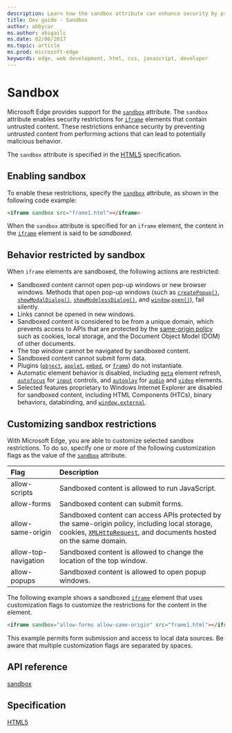 ---description: Learn how the sandbox attribute can enhance security by preventing untrusted content from performing actions that can lead to potentially malicious behavior.
title: Dev guide - Sandbox
author: abbycar
ms.author: abigailc
ms.date: 02/08/2017
ms.topic: article
ms.prod: microsoft-edge
keywords: edge, web development, html, css, javascript, developer
---# SandboxMicrosoft Edge provides support for the [`sandbox`](http://go.microsoft.com/fwlink/p/?LinkID=233101) attribute. The `sandbox` attribute enables security restrictions for [`iframe`](https://msdn.microsoft.com/library/ms535258) elements that contain untrusted content. These restrictions enhance security by preventing untrusted content from performing actions that can lead to potentially malicious behavior.The `sandbox` attribute is specified in the [HTML5](https://www.w3.org/TR/html5/embedded-content-0.html#attr-iframe-sandbox) specification.## Enabling sandboxTo enable these restrictions, specify the [`sandbox`](http://go.microsoft.com/fwlink/p/?LinkID=233101) attribute, as shown in the following code example:```html<iframe sandbox src="frame1.html"></iframe>```When the `sandbox` attribute is specified for an `iframe` element, the content in the [`iframe`](https://msdn.microsoft.com/library/ms535258) element is said to be *sandboxed*.## Behavior restricted by sandboxWhen `iframe` elements are sandboxed, the following actions are restricted:* Sandboxed content cannot open pop-up windows or new browser windows. Methods that open pop-up windows (such as [`createPopup()`](http://go.microsoft.com/fwlink/p/?LinkId=233330), [`showModalDialog()`](http://go.microsoft.com/fwlink/p/?LinkId=233331), [`showModelessDialog()`](https://msdn.microsoft.com/library/ms536761), and [`window`](http://go.microsoft.com/fwlink/p/?LinkID=209636).[`open()`](http://go.microsoft.com/fwlink/p/?LinkId=233333)), fail silently.* Links cannot be opened in new windows.* Sandboxed content is considered to be from a unique domain, which prevents access to APIs that are protected by the [same-origin policy](http://go.microsoft.com/fwlink/p/?LinkID=141677) such as cookies, local storage, and the Document Object Model (DOM) of other documents.* The top window cannot be navigated by sandboxed content.* Sandboxed content cannot submit form data.* Plugins ([`object`](https://msdn.microsoft.com/library/ms535859), [`applet`](https://msdn.microsoft.com/library/ms535183), [`embed`](https://msdn.microsoft.com/library/ms535245), or [`frame`](https://msdn.microsoft.com/library/ms535250)) do not instantiate.* Automatic element behavior is disabled, including [`meta`](https://msdn.microsoft.com/library/ms535853) element refresh, [`autofocus`](http://go.microsoft.com/fwlink/p/?LinkId=233308) for [`input`](https://msdn.microsoft.com/library/ms535260) controls, and [`autoplay`](http://go.microsoft.com/fwlink/p/?LinkId=233334) for [`audio`](http://go.microsoft.com/fwlink/p/?LinkID=197449) and [`video`](http://go.microsoft.com/fwlink/p/?LinkID=197448) elements.* Selected features proprietary to Windows Internet Explorer are disabled for sandboxed content, including HTML Components (HTCs), binary behaviors, databinding, and [`window.external`](http://go.microsoft.com/fwlink/p/?LinkId=233335).## Customizing sandbox restrictionsWith Microsoft Edge, you are able to customize selected sandbox restrictions. To do so, specify one or more of the following customization flags as the value of the [`sandbox`](http://go.microsoft.com/fwlink/p/?LinkID=233101) attribute.Flag | Description:------ | :-------allow-scripts | Sandboxed content is allowed to run JavaScript.allow-forms | Sandboxed content can submit forms.allow-same-origin | Sandboxed content can access APIs protected by the same-origin policy, including local storage, cookies, [`XMLHttpRequest`](http://go.microsoft.com/fwlink/p/?LinkId=233336), and documents hosted on the same domain.allow-top-navigation | Sandboxed content is allowed to change the location of the top window.allow-popups | Sandboxed content is allowed to open popup windows.The following example shows a sandboxed [`iframe`](https://msdn.microsoft.com/library/ms535258) element that uses customization flags to customize the restrictions for the content in the element.```html<iframe sandbox="allow-forms allow-same-origin" src="frame1.html"></iframe>```This example permits form submission and access to local data sources. Be aware that multiple customization flags are separated by spaces.## API reference[sandbox](https://msdn.microsoft.com/library/Hh772930)## Specification[HTML5](https://www.w3.org/TR/html5/embedded-content-0.html#attr-iframe-sandbox)
